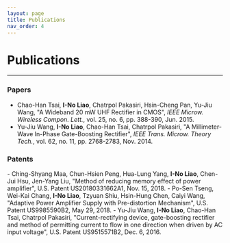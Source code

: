 ```yaml
---
layout: page
title: Publications
nav_order: 4
---
```


# Publications

---

<h3>Papers</h3>

<!-- - Yu-Chuan Huang, <strong>I-No Liao</strong>, Ching-Hsuan Chen, Tsi-Ui Ik, Wen-Chih Peng, "TrackNet: A Deep Learning Network for Tracking High-speed and Tiny Objects in Sport Applications", <em>Proceedings of the 25th ACM SIGKDD International Conference on Knowledge Discovery and Data Mining KDD '19</em> (Submitted) -->
- Chao-Han Tsai, <strong>I-No Liao</strong>, Chatrpol Pakasiri, Hsin-Cheng Pan, Yu-Jiu Wang, "A Wideband 20 mW UHF Rectifier in CMOS", <em>IEEE Microw. Wireless Compon. Lett.</em>, vol. 25, no. 6, pp. 388-390, Jun. 2015.
- Yu-Jiu Wang, <strong>I-No Liao</strong>, Chao-Han Tsai, Chatrpol Pakasiri, "A Millimeter-Wave In-Phase Gate-Boosting Rectifier", <em>IEEE Trans. Microw. Theory Tech.</em>, vol. 62, no. 11, pp. 2768-2783, Nov. 2014.

<h3>Patents</h3>
- Ching-Shyang Maa, Chun-Hsien Peng, Hua-Lung Yang, <strong>I-No Liao</strong>, Chen-Jui Hsu, Jen-Yang Liu, "Method of reducing memory effect of power amplifier", U.S. Patent US20180331662A1, Nov. 15, 2018.
- Po-Sen Tseng, Wei-Kai Chang, <strong>I-No Liao</strong>, Tzyuan Shiu, Hsin-Hung Chen, Caiyi Wang, "Adaptive Power Amplifier Supply with Pre-distortion Mechanism", U.S. Patent US9985590B2, May 29, 2018.
- Yu-Jiu Wang, <strong>I-No Liao</strong>, Chao-Han Tsai, Chatrpol Pakasiri, "Current-rectifying device, gate-boosting rectifier and method of permitting current to flow in one direction when driven by AC input voltage", U.S. Patent US9515571B2, Dec. 6, 2016.
